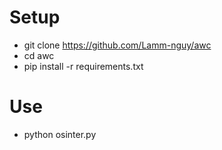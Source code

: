 # Setup
- git clone https://github.com/Lamm-nguy/awc
- cd awc
- pip install -r requirements.txt
# Use
- python osinter.py
